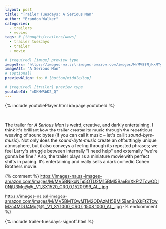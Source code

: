```yaml
---
layout: post
title: "Trailer Tuesdays: A Serious Man"
author: "Brandon Walker"
categories:
  - trailers
  - movies
tags: # [thoughts/trailers/wows]
  - trailer tuesdays
  - trailer
  - movie

# (required) [image] preview type
imageSrc: "https://images-na.ssl-images-amazon.com/images/M/MV5BNjkxNTg5OTU2M15BMl5BanBnXkFtZTcwODI0NjU3Mg@@._V1_SX1520_CR0,0,1520,999_AL_.jpg"
imageAlt: "A Serious Man"
# (optional)
previewAlign: top # [bottom/middle/top]

# (required) [trailer] preview type
youtubeId: "mDKHWRbK2_Q"
---
```



{% include youtubePlayer.html id=page.youtubeId %}

<br>

The trailer for _A Serious Man_ is weird, creative, and darkly entertaining. I think it's brilliant how the trailer creates its music through the repetitious weaving of sound bytes (if you can call it music – let's call it _sound-byte-music_). Not only does the _sound-byte-music_ create an offputtingly unique atmosphere, but it also conveys a feeling through its repeated phrases; we feel Larry's struggle between internally "I need help" and externally "we're gonna be fine." Also, the trailer plays as a miniature movie with perfect shifts in pacing. It's entertaining and really sells a dark comedic Cohen Brothers movie.

{% comment %}
https://images-na.ssl-images-amazon.com/images/M/MV5BNjkxNTg5OTU2M15BMl5BanBnXkFtZTcwODI0NjU3Mg@@._V1_SX1520_CR0,0,1520,999_AL_.jpg

https://images-na.ssl-images-amazon.com/images/M/MV5BMTQwMTM2ODAzM15BMl5BanBnXkFtZTcwMzc4MDU4Mg@@._V1_SY1000_CR0,0,1508,1000_AL_.jpg
{% endcomment %}

{% include trailer-tuesdays-signoff.html %}
